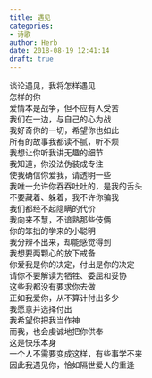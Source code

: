 ```yaml
---  
title: 遇见  
categories:  
- 诗歌  
author: Herb  
date: 2018-08-19 12:41:14  
draft: true
---  
```

谈论遇见，我将怎样遇见  
怎样的你  
爱情本是战争，但不应有人受苦  
我们在一边，与自己的心为战    
我好奇你的一切，希望你也如此  
所有的故事我都读不腻，听不烦  
我想让你听我讲无趣的细节  
我知道，你没法伪装成专注    
使我确信你爱我，请透明一些  
我唯一允许你吞吞吐吐的，是我的舌头  
不要藏着、躲着，我不许你骗我  
我们都经不起隐瞒的代价    
我向来不慧，不谙熟那些伎俩  
你的笨拙的学来的小聪明  
我分辨不出来，却能感觉得到  
我想要两颗心的放下戒备    
你爱我是你的决定，付出是你的决定  
请你不要解读为牺牲、委屈和妥协  
这些我都没有要求你去做  
正如我爱你，从不算计付出多少  
我愿意并选择付出    
我希望你把我当作神  
而我，也会虔诚地把你供奉  
这是快乐本身  
一个人不需要变成这样，有些事学不来  
因此我遇见你，恰如隔世爱人的重逢